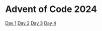 # Advent of Code 2024

[Day 1](day-1/README.md)
[Day 2](day-2/README.md)
[Day 3](day-3/README.md)
[Day 4](day-4/README.md)